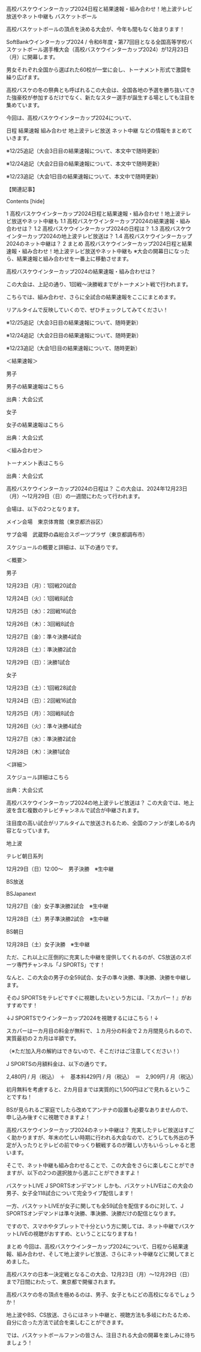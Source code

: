 高校バスケウインターカップ2024日程と結果速報・組み合わせ！地上波テレビ放送やネット中継も
バスケットボール

高校バスケットボールの頂点を決める大会が、今年も間もなく始まります！

SoftBankウインターカップ2024 / 令和6年度・第77回目となる全国高等学校バスケットボール選手権大会（高校バスケウインターカップ2024）が12月23日（月）に開幕します。

男女それぞれ全国から選ばれた60校が一堂に会し、トーナメント形式で激闘を繰り広げます。

高校バスケの冬の祭典とも呼ばれるこの大会は、全国各地の予選を勝ち抜いてきた強豪校が参加するだけでなく、新たなスター選手が誕生する場としても注目を集めています。

今回は、高校バスケウインターカップ2024について、

日程
結果速報
組み合わせ
地上波テレビ放送
ネット中継
などの情報をまとめていきます。

※12/25追記（大会3日目の結果速報について、本文中で随時更新）

※12/24追記（大会2日目の結果速報について、本文中で随時更新）

※12/23追記（大会1日目の結果速報について、本文中で随時更新）

【関連記事】



Contents [hide]

1 高校バスケウインターカップ2024日程と結果速報・組み合わせ！地上波テレビ放送やネット中継も
1.1 高校バスケウインターカップ2024の結果速報・組み合わせは？
1.2 高校バスケウインターカップ2024の日程は？
1.3 高校バスケウインターカップ2024の地上波テレビ放送は？
1.4 高校バスケウインターカップ2024のネット中継は？
2 まとめ
高校バスケウインターカップ2024日程と結果速報・組み合わせ！地上波テレビ放送やネット中継も
※大会の開幕日になったら、結果速報と組み合わせを一番上に移動させます。

高校バスケウインターカップ2024の結果速報・組み合わせは？

この大会は、上記の通り、1回戦～決勝戦までがトーナメント戦で行われます。

こちらでは、組み合わせ、さらに全試合の結果速報をここにまとめます。

リアルタイムで反映していくので、ぜひチェックしてみてください！

※12/25追記（大会3日目の結果速報について、随時更新）

※12/24追記（大会2日目の結果速報について、随時更新）

※12/23追記（大会1日目の結果速報について、随時更新）

＜結果速報＞

男子

男子の結果速報はこちら


出典：大会公式

女子

女子の結果速報はこちら

出典：大会公式

＜組み合わせ＞

トーナメント表はこちら

出典：大会公式

 

高校バスケウインターカップ2024の日程は？
この大会は、2024年12月23日（月）～12月29日（日）の一週間にわたって行われます。

会場は、以下の2つとなります。

メイン会場　東京体育館（東京都渋谷区）

サブ会場　武蔵野の森総合スポーツプラザ（東京都調布市）

スケジュールの概要と詳細は、以下の通りです。

＜概要＞


男子

12月23日（月）：1回戦20試合

12月24日（火）：1回戦8試合

12月25日（水）：2回戦16試合

12月26日（木）：3回戦8試合

12月27日（金）：準々決勝4試合

12月28日（土）：準決勝2試合

12月29日（日）：決勝1試合

女子

12月23日（土）：1回戦28試合

12月24日（日）：2回戦16試合

12月25日（月）：3回戦8試合

12月26日（火）：準々決勝4試合

12月27日（水）：準決勝2試合

12月28日（木）：決勝1試合

＜詳細＞

スケジュール詳細はこちら

出典：大会公式

 

高校バスケウインターカップ2024の地上波テレビ放送は？
この大会では、地上波を含む複数のテレビチャンネルで試合が中継されます。

注目度の高い試合がリアルタイムで放送されるため、全国のファンが楽しめる内容となっています。

地上波

テレビ朝日系列

12月29日（日）12:00～　男子決勝　※生中継

BS放送

BSJapanext


12月27日（金）女子準決勝2試合　※生中継

12月28日（土）男子準決勝2試合　※生中継

BS朝日

12月28日（土）女子決勝　※生中継

ただ、これ以上に圧倒的に充実した中継を提供してくれるのが、CS放送のスポーツ専門チャンネル「J SPORTS」です！

なんと、この大会の男子の全59試合、女子の準々決勝、準決勝、決勝を中継します。

そのJ SPORTSをテレビですぐに視聴したいという方には、『スカパー！』がおすすめです！


↓J SPORTSでウインターカップ2024を視聴するにはこちら！↓



スカパーは一カ月目の料金が無料で、１カ月分の料金で２カ月間見られるので、実質最初の２カ月は半額です。

（※ただ加入月の解約はできないので、そこだけはご注意してください！）

J SPORTSの月額料金は、以下の通りです。


2,480円 / 月（税込）　＋　基本料429円 / 月（税込）　＝　2,909円 / 月（税込）

初月無料を考慮すると、2カ月目までは実質的に1,500円ほどで見れるということですね！

BSが見られるご家庭でしたら改めてアンテナの設置も必要なありませんので、申し込み後すぐに視聴できますよ！

高校バスケウインターカップ2024のネット中継は？
充実したテレビ放送はすごく助かりますが、年末の忙しい時期に行われる大会なので、どうしても外出の予定が入ったりとテレビの前でゆっくり観戦するのが難しい方もいらっしゃると思います。


そこで、ネット中継も組み合わせることで、この大会をさらに楽しむことができますが、以下の2つの選択肢から選ぶことができますよ！

バスケットLIVE
J SPORTSオンデマンド
しかも、バスケットLIVEはこの大会の男子、女子全118試合について完全ライブ配信します！

一方、バスケットLIVEが女子に関しても全59試合を配信するのに対して、J SPORTSオンデマンドは準々決勝、準決勝、決勝だけの配信となります。

ですので、スマホやタブレットで十分という方に関しては、ネット中継でバスケットLIVEの視聴がおすすめ、ということになりますね！


まとめ
今回は、高校バスケウインターカップ2024について、日程から結果速報、組み合わせ、そして地上波テレビ放送、さらにネット中継などに関してまとめました。

高校バスケの日本一決定戦となるこの大会、12月23日（月）～12月29日（日）まで7日間にわたって、東京都で開催されます。

高校バスケの冬の頂点を極めるのは、男子、女子ともにどの高校になるでしょうか！

地上波やBS、CS放送、さらにはネット中継と、視聴方法も多岐にわたるため、自分に合った方法で試合を楽しむことができます。

では、バスケットボールファンの皆さん、注目される大会の開幕を楽しみに待ちましょう！
